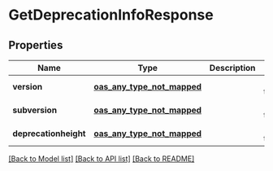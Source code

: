 # GetDeprecationInfoResponse
## Properties

| Name | Type | Description | Notes |
|------------ | ------------- | ------------- | -------------|
| **version** | [**oas_any_type_not_mapped**](.md) |  | [default to null] |
| **subversion** | [**oas_any_type_not_mapped**](.md) |  | [default to null] |
| **deprecationheight** | [**oas_any_type_not_mapped**](.md) |  | [default to null] |

[[Back to Model list]](../README.md#documentation-for-models) [[Back to API list]](../README.md#documentation-for-api-endpoints) [[Back to README]](../README.md)

